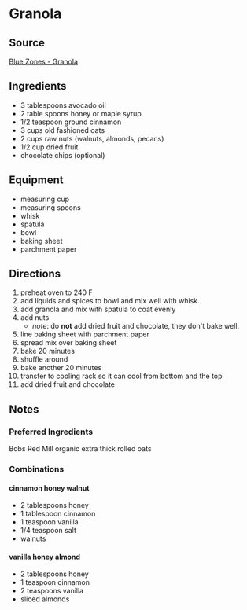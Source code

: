 ---
---

# Granola

## Source

[Blue Zones - Granola](https://www.bluezones.com/recipe/dried-berry-granola/)

## Ingredients

- 3 tablespoons avocado oil
- 2 table spoons honey or maple syrup
- 1/2 teaspoon ground cinnamon
- 3 cups old fashioned oats
- 2 cups raw nuts (walnuts, almonds, pecans)
- 1/2 cup dried fruit
- chocolate chips (optional)

## Equipment

- measuring cup
- measuring spoons
- whisk
- spatula
- bowl
- baking sheet
- parchment paper

## Directions

1. preheat oven to 240 F
1. add liquids and spices to bowl and mix well with whisk.
1. add granola and mix with spatula to coat evenly
1. add nuts
    - _note_: do __not__ add dried fruit and chocolate, they don't bake well.
1. line baking sheet with parchment paper
1. spread mix over baking sheet
1. bake 20 minutes
1. shuffle around
1. bake another 20 minutes
1. transfer to cooling rack so it can cool from bottom and the top  
1. add dried fruit and chocolate

## Notes

### Preferred Ingredients

Bobs Red Mill organic extra thick rolled oats

### Combinations

#### cinnamon honey walnut

- 2 tablespoons honey
- 1 tablespoon cinnamon
- 1 teaspoon vanilla
- 1/4 teaspoon salt
- walnuts

#### vanilla honey almond

- 2 tablespoons honey
- 1 teaspoon cinnamon
- 2 teaspoons vanilla
- sliced almonds